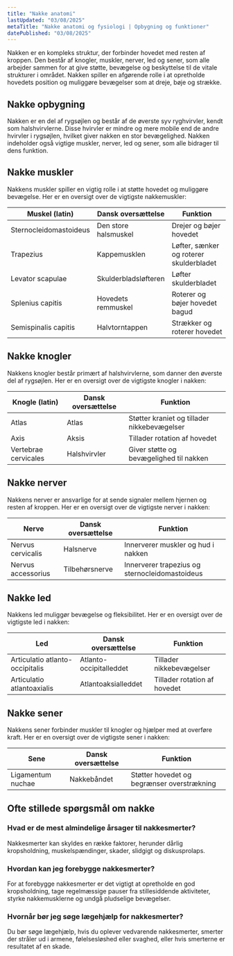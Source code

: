 ```yaml
---
title: "Nakke anatomi"
lastUpdated: "03/08/2025"
metaTitle: "Nakke anatomi og fysiologi | Opbygning og funktioner"
datePublished: "03/08/2025"
---
```


Nakken er en kompleks struktur, der forbinder hovedet med resten af kroppen. Den består af knogler, muskler, nerver, led og sener, som alle arbejder sammen for at give støtte, bevægelse og beskyttelse til de vitale strukturer i området. Nakken spiller en afgørende rolle i at opretholde hovedets position og muliggøre bevægelser som at dreje, bøje og strække.

## Nakke opbygning

Nakken er en del af rygsøjlen og består af de øverste syv ryghvirvler, kendt som halshvirvlerne. Disse hvirvler er mindre og mere mobile end de andre hvirvler i rygsøjlen, hvilket giver nakken en stor bevægelighed. Nakken indeholder også vigtige muskler, nerver, led og sener, som alle bidrager til dens funktion.

## Nakke muskler

Nakkens muskler spiller en vigtig rolle i at støtte hovedet og muliggøre bevægelse. Her er en oversigt over de vigtigste nakkemuskler:

| Muskel (latin) | Dansk oversættelse | Funktion |
|----------------|--------------------|----------|
| Sternocleidomastoideus | Den store halsmuskel | Drejer og bøjer hovedet |
| Trapezius | Kappemusklen | Løfter, sænker og roterer skulderbladet |
| Levator scapulae | Skulderbladsløfteren | Løfter skulderbladet |
| Splenius capitis | Hovedets remmuskel | Roterer og bøjer hovedet bagud |
| Semispinalis capitis | Halvtorntappen | Strækker og roterer hovedet |

## Nakke knogler

Nakkens knogler består primært af halshvirvlerne, som danner den øverste del af rygsøjlen. Her er en oversigt over de vigtigste knogler i nakken:

| Knogle (latin) | Dansk oversættelse | Funktion |
|----------------|--------------------|----------|
| Atlas | Atlas | Støtter kraniet og tillader nikkebevægelser |
| Axis | Aksis | Tillader rotation af hovedet |
| Vertebrae cervicales | Halshvirvler | Giver støtte og bevægelighed til nakken |

## Nakke nerver

Nakkens nerver er ansvarlige for at sende signaler mellem hjernen og resten af kroppen. Her er en oversigt over de vigtigste nerver i nakken:

| Nerve | Dansk oversættelse | Funktion |
|-------|--------------------|----------|
| Nervus cervicalis | Halsnerve | Innerverer muskler og hud i nakken |
| Nervus accessorius | Tilbehørsnerve | Innerverer trapezius og sternocleidomastoideus |

## Nakke led

Nakkens led muliggør bevægelse og fleksibilitet. Her er en oversigt over de vigtigste led i nakken:

| Led | Dansk oversættelse | Funktion |
|-----|--------------------|----------|
| Articulatio atlanto-occipitalis | Atlanto-occipitalleddet | Tillader nikkebevægelser |
| Articulatio atlantoaxialis | Atlantoaksialleddet | Tillader rotation af hovedet |

## Nakke sener

Nakkens sener forbinder muskler til knogler og hjælper med at overføre kraft. Her er en oversigt over de vigtigste sener i nakken:

| Sene | Dansk oversættelse | Funktion |
|------|--------------------|----------|
| Ligamentum nuchae | Nakkebåndet | Støtter hovedet og begrænser overstrækning |

## Ofte stillede spørgsmål om nakke

### Hvad er de mest almindelige årsager til nakkesmerter?

Nakkesmerter kan skyldes en række faktorer, herunder dårlig kropsholdning, muskelspændinger, skader, slidgigt og diskusprolaps.

### Hvordan kan jeg forebygge nakkesmerter?

For at forebygge nakkesmerter er det vigtigt at opretholde en god kropsholdning, tage regelmæssige pauser fra stillesiddende aktiviteter, styrke nakkemusklerne og undgå pludselige bevægelser.

### Hvornår bør jeg søge lægehjælp for nakkesmerter?

Du bør søge lægehjælp, hvis du oplever vedvarende nakkesmerter, smerter der stråler ud i armene, følelsesløshed eller svaghed, eller hvis smerterne er resultatet af en skade.